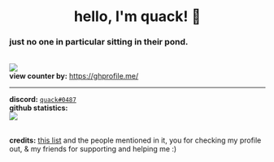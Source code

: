 <h1 align="center">hello, I'm quack! 👋</h1>
<h3 align="left">just no one in particular sitting in their pond.</h3>
  
<br> ![](https://api.ghprofile.me/view?username=quaackk&style=for-the-badge&color=ebc77c)
<br> **view counter by:** https://ghprofile.me/

---
**discord:** [`quack#0487`](https://discord.com/users/626932139166007347) 
<br> **github statistics:**
<br> ![](https://github-readme-stats.vercel.app/api?username=quaackk&theme=ayu-mirage&hide_border=true&card_width=3)


<br> **credits:** [this list](https://github.com/abhisheknaiidu/awesome-github-profile-readme) and the people mentioned in it, you for checking my profile out, & my friends for supporting and helping me :)
